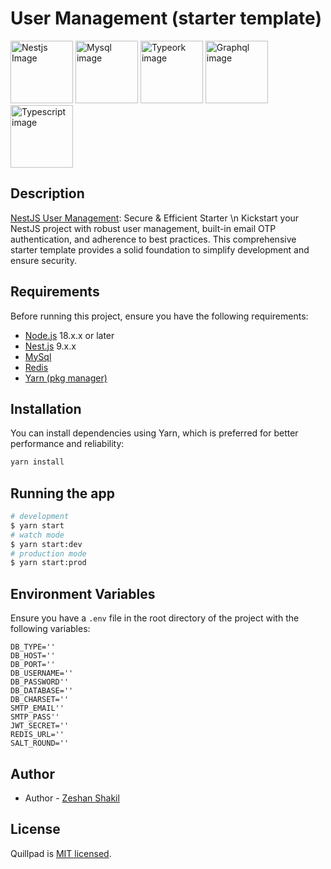 
# User Management (starter template)


<a href="https://nestjs.com/" target="_blank"><img src="https://res.cloudinary.com/djvfnekle/image/upload/v1710009756/ph8a6wv0nrrps778fcco.png" width="100"  alt="Nestjs Image" /></a>
<a href="https://www.mysql.com/" target="_blank"><img src="https://res.cloudinary.com/djvfnekle/image/upload/v1710009755/xvwcprf2eohpc98dwjro.png" width="100"  alt="Mysql image" /></a>
<a href="https://www.typescriptlang.org/" target="_blank"><img src="https://avatars.githubusercontent.com/u/20165699?s=200&v=4" width="100"  alt="Typeork image" /></a>
<a href="https://graphql.org/" target="_blank"><img src="https://upload.wikimedia.org/wikipedia/commons/thumb/1/17/GraphQL_Logo.svg/1200px-GraphQL_Logo.svg.png" width="100"  alt="Graphql image" /></a>
<a href="https://typeorm.io/" target="_blank"><img src="https://res.cloudinary.com/djvfnekle/image/upload/v1710009761/otj7i99gcvkj6moeok54.png" width="100"  alt="Typescript image" /></a>


## Description

[NestJS User Management](https://github.com/nestjs-projects-pro/user-management): Secure & Efficient Starter \n
Kickstart your NestJS project with robust user management, built-in email OTP authentication, and adherence to best practices. This comprehensive starter template provides a solid foundation to simplify development and ensure security.


## Requirements
Before running this project, ensure you have the following requirements:
- <a href="http://nodejs.org" target="_blank">Node.js</a> 18.x.x or later
- <a href="https://nestjs.com/" target="_blank">Nest.js</a> 9.x.x
- <a href="https://www.mysql.com/" target="_blank">MySql</a>
- <a href="https://redis.io/" target="_blank">Redis</a>
- <a href="https://yarnpkg.com/" target="_blank">Yarn (pkg manager)</a>



## Installation
You can install dependencies using Yarn, which is preferred for better performance and reliability:
```bash
yarn install
```


## Running the app
```bash
# development
$ yarn start
# watch mode
$ yarn start:dev
# production mode
$ yarn start:prod
```



## Environment Variables
Ensure you have a `.env` file in the root directory of the project with the following variables:
```dotenv
DB_TYPE=''
DB_HOST=''
DB_PORT=''
DB_USERNAME=''
DB_PASSWORD''
DB_DATABASE=''
DB_CHARSET=''
SMTP_EMAIL''
SMTP_PASS''
JWT_SECRET=''
REDIS_URL=''
SALT_ROUND=''
```

## Author

- Author - [Zeshan Shakil](https://zeshan.team)

## License

Quillpad is [MIT licensed](LICENSE).
